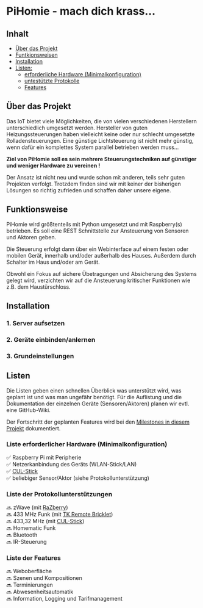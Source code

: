 # PiHomie - mach dich krass...

## Inhalt
- [Über das Projekt](#Projekt)
- [Funtkionsweisen](#Funktionsweise)
- [Installation](#Installation)
- [Listen:](#Listen)
  - [erforderliche Hardware (Minimalkonfiguration)](#erfHardware)
  - [untestützte Protokolle](#Protokollunterstützungen)
  - [Features](#Features)


<a name="Projekt"></a>
## Über das Projekt

Das IoT bietet viele Möglichkeiten, die von vielen verschiedenen Herstellern unterschiedlich umgesetzt werden. Hersteller von guten Heizungssteuerungen haben vielleicht keine oder nur schlecht umgesetzte Rolladensteuerungen. Eine günstige Lichtsteuerung ist nicht mehr günstig, wenn dafür ein komplettes System parallel betrieben werden muss...

**Ziel von PiHomie soll es sein mehrere Steuerungstechniken auf günstiger und weniger Hardware zu vereinen !**

Der Ansatz ist nicht neu und wurde schon mit anderen, teils sehr guten Projekten verfolgt. Trotzdem finden sind wir mit keiner der bisherigen Lösungen so richtig zufrieden und schaffen daher unsere eigene.

<a name="Funktionsweise"></a>
## Funktionsweise

PiHomie wird größtenteils mit Python umgesetzt und mit Raspberry(s) betrieben. Es soll eine REST Schnittstelle zur Ansteuerung von Sensoren und Aktoren geben.

Die Steuerung erfolgt dann über ein Webinterface auf einem festen oder mobilen Gerät, innerhalb und/oder außerhalb des Hauses. Außerdem durch Schalter im Haus und/oder am Gerät.

Obwohl ein Fokus auf sichere Übetragungen und Absicherung des Systems gelegt wird, verzichten wir auf die Ansteuerung kritischer Funktionen wie z.B. dem Haustürschloss.


<a name="Installation"></a>
## Installation
### 1. Server aufsetzen
### 2. Geräte einbinden/anlernen
### 3. Grundeinstellungen


<a name="Listen"></a>
## Listen

Die Listen geben einen schnellen Überblick was unterstützt wird, was geplant ist und was man ungefähr benötigt. Für die Auflistung und die Dokumentation der einzelnen Geräte (Sensoren/Aktoren) planen wir evtl. eine GitHub-Wiki.

Der Fortschritt der geplanten Features wird bei den [Milestones in diesem Projekt](https://github.com/Daumen-Hoch-AG/PiHomie/milestones) dokumentiert.

<a name="erfHardware"></a>
### Liste erforderlicher Hardware (Minimalkonfiguration)
:white_check_mark: Raspberry Pi mit Peripherie<br>
:white_check_mark: Netzerkanbindung des Geräts (WLAN-Stick/LAN)<br>
:white_check_mark: [CUL-Stick](http://shop.busware.de/product_info.php/cPath/1/products_id/29?osCsid=ee679848ba57f850417e0814966b5014)<br>
:white_check_mark: beliebiger Sensor/Aktor (siehe Protokollunterstützung)<br>

<a name="Protokollunterstützungen"></a>
### Liste der Protokollunterstützungen
:soon: zWave (mit [RaZberry](http://razberry.z-wave.me/))<br>
:soon: 433 MHz Funk (mit [TK Remote Bricklet](https://www.tinkerforge.com/de/shop/bricklets/remote/remote-switch-bricklet.html))<br>
:soon: 433,32 MHz (mit [CUL-Stick](http://shop.busware.de/product_info.php/cPath/1/products_id/44))<br>
:soon: Homematic Funk<br>
:soon: Bluetooth<br>
:soon: IR-Steuerung<br>

<a name="Features"></a>
### Liste der Features
:soon: Weboberfläche<br>
:soon: Szenen und Kompositionen<br>
:soon: Terminierungen<br>
:soon: Abwesenheitsautomatik<br>
:soon: Information, Logging und Tarifmanagement<br>
